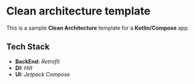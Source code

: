 # Clean architecture template

This is a sample **Clean Architecture** template for a **Kotlin/Compose** app.

## Tech Stack

- **BackEnd:** *Retrofit* 
- **DI:** *Hilt*
- **UI:** *Jetpack Compose*

